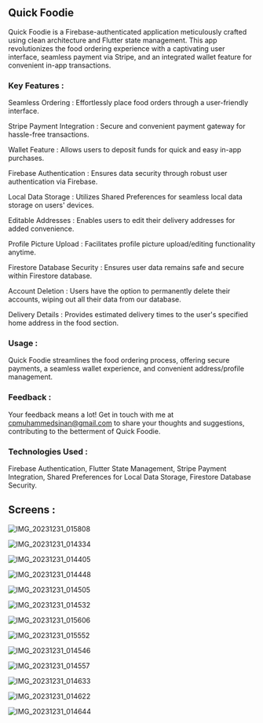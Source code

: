 ## Quick Foodie

Quick Foodie is a Firebase-authenticated application meticulously crafted using clean architecture and Flutter state management. This app revolutionizes the food ordering experience with a captivating user interface, seamless payment via Stripe, and an integrated wallet feature for convenient in-app transactions.

### Key Features :

Seamless Ordering : Effortlessly place food orders through a user-friendly interface.

Stripe Payment Integration : Secure and convenient payment gateway for hassle-free transactions.

Wallet Feature : Allows users to deposit funds for quick and easy in-app purchases.

Firebase Authentication : Ensures data security through robust user authentication via Firebase.

Local Data Storage : Utilizes Shared Preferences for seamless local data storage on users' devices.

Editable Addresses : Enables users to edit their delivery addresses for added convenience.

Profile Picture Upload : Facilitates profile picture upload/editing functionality anytime.

Firestore Database Security : Ensures user data remains safe and secure within Firestore database.

Account Deletion : Users have the option to permanently delete their accounts, wiping out all their data from our database.

Delivery Details : Provides estimated delivery times to the user's specified home address in the food section.

### Usage :
Quick Foodie streamlines the food ordering process, offering secure payments, a seamless wallet experience, and convenient address/profile management.

### Feedback :
Your feedback means a lot! Get in touch with me at cpmuhammedsinan@gmail.com to share your thoughts and suggestions, contributing to the betterment of Quick Foodie.

### Technologies Used :
Firebase Authentication, Flutter State Management, Stripe Payment Integration, Shared Preferences for Local Data Storage, Firestore Database Security.

## Screens :

![IMG_20231231_015808](https://github.com/MUHAMMEDSINANCP/Quick-Foodie/assets/68960205/e088fea2-42e9-425d-8b61-1461f4c6f571)

![IMG_20231231_014334](https://github.com/MUHAMMEDSINANCP/Quick-Foodie/assets/68960205/2daca939-f44a-4209-b97a-bc29027d6bd1)

![IMG_20231231_014405](https://github.com/MUHAMMEDSINANCP/Quick-Foodie/assets/68960205/3eb99fc1-439a-4f9d-b69f-e1b1ce3a3a0d)

![IMG_20231231_014448](https://github.com/MUHAMMEDSINANCP/Quick-Foodie/assets/68960205/1d95312d-c022-40f1-b981-b3bdbe8b5adf)

![IMG_20231231_014505](https://github.com/MUHAMMEDSINANCP/Quick-Foodie/assets/68960205/82b0ab05-8e23-46db-8917-0c50459f5638)

![IMG_20231231_014532](https://github.com/MUHAMMEDSINANCP/Quick-Foodie/assets/68960205/273c4d36-61bb-45b9-b01f-0c8e05ff4468)

![IMG_20231231_015606](https://github.com/MUHAMMEDSINANCP/Quick-Foodie/assets/68960205/d2025ce6-c1a3-4c55-aa98-5f0253940dd7)

![IMG_20231231_015552](https://github.com/MUHAMMEDSINANCP/Quick-Foodie/assets/68960205/0c1492bd-74aa-440c-96c4-99d8c0dce77c)

![IMG_20231231_014546](https://github.com/MUHAMMEDSINANCP/Quick-Foodie/assets/68960205/866b06cf-5c4e-41e1-bfcc-f963c3d73542)

![IMG_20231231_014557](https://github.com/MUHAMMEDSINANCP/Quick-Foodie/assets/68960205/230c3fe6-537d-4a0f-9579-70aa168b682c)

![IMG_20231231_014633](https://github.com/MUHAMMEDSINANCP/Quick-Foodie/assets/68960205/45ee079f-3b11-4572-9feb-2ac7ff64007e)

![IMG_20231231_014622](https://github.com/MUHAMMEDSINANCP/Quick-Foodie/assets/68960205/dfbfeae7-b8e9-415d-9b03-c97dbb9af1a1) 

![IMG_20231231_014644](https://github.com/MUHAMMEDSINANCP/Quick-Foodie/assets/68960205/50b3488c-b4cf-4b55-8672-321789fded3a)

 
